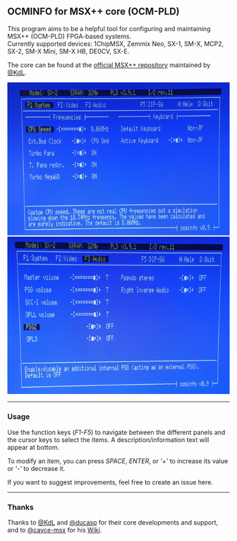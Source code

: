 ## OCMINFO for MSX++ core (OCM-PLD)


This program aims to be a helpful tool for configuring and maintaining MSX++ (OCM-PLD) FPGA-based systems.\
Currently supported devices: 1ChipMSX, Zemmix Neo, SX-1, SM-X, MCP2, SX-2, SM-X Mini, SM-X HB, DE0CV, SX-E.

The core can be found at the [official MSX++ repository](https://github.com/gnogni/ocm-pld-dev) maintained by [@KdL](https://github.com/gnogni).

![F1 panel](.images/f1.png) ![F2 panel](.images/f3.png)

----


### Usage

Use the function keys (_F1-F5_) to navigate between the different panels and the cursor keys to select the items. A description/information text will appear at bottom.

To modify an item, you can press _SPACE_, _ENTER_, or _'+'_ to increase its value or _'-'_ to decrease it.

If you want to suggest improvements, feel free to create an issue here.

----

### Thanks

Thanks to [@KdL](https://github.com/gnogni) and [@ducasp](https://github.com/ducasp) for their core developments and support, and to [@cayce-msx](https://github.com/cayce-msx) for his [Wiki](https://github.com/cayce-msx/msxpp-quick-ref/wiki).


